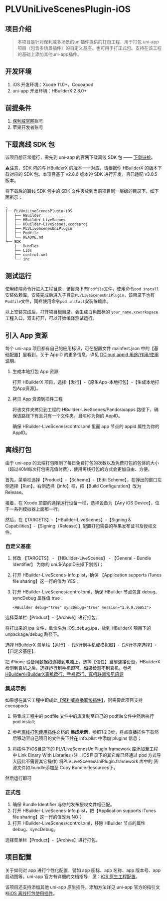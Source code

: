 # PLVUniLiveScenesPlugin-iOS

## 项目介绍

> 本项目是针对保利威多场景的uni插件提供的打包工程，用于打包 uni-app 项目（包含多场景插件）的自定义基座，也可用于打正式包。支持在该工程的基础上添加其他uni-app插件。
>

## 开发环境

1. iOS 开发环境：Xcode 11.0+，Cocoapod
2. uni-app 开发环境：HBuilderX 2.8.0+

## 前提条件

1. [保利威官网](http://www.polyv.net/)账号
2. 苹果开发者账号

## 下载离线 SDK 包

该项目想正常运行，需先到 uni-app 的官网下载离线 SDK 包 —— [下载链接](https://nativesupport.dcloud.net.cn/AppDocs/download/ios)。

⚠️注意，SDK 包的与 HBuilderX 的版本一一对应，请根据你 HBuilderX 的版本下载对应的 SDK 包。本项目基于 v2.8.6 版本的 SDK 进行开发，且已适配 v3.0.5 版本。

将下载后的离线 SDK 包中的 SDK 文件夹放到当前项目同一层级的目录下。如下面所示：

```
.
├── PLVUniLiveScenesPlugin-iOS
│   ├── HBuilder
│   ├── HBuilder-LiveScenes
│   ├── HBuilder-LiveScenes.xcodeproj
│   ├── PLVLiveScenesUniPlugin
│   ├── Podfile
│   └── README.md
└── SDK
    ├── Bundles
    ├── Libs
    ├── control.xml
    └── inc
```

## 测试运行

使用终端命令行进入工程目录，该目录下有`Podfile`文件，使用命令`pod install`安装依赖库。安装完成后进入子目录`PLVLiveScenesUniPlugin`，该目录下也有`Podfile`文件，同样使用命令`pod install`安装依赖库。

以上安装完成后，打开项目根目录，会生成白色图标的 `your_name.xcworkspace`工程入口，双击打开，可以开始编译测试运行。

## 引入 App 资源

每个 uni-app 项目都有自己的应用标识，可在配置文件 mainfest.json 中的【基础配置】里看到。关于 AppID 的更多信息，详见 [DCloud appid 用途/作用/使用说明](https://ask.dcloud.net.cn/article/35907)。

1. 生成本地打包 App 资源

   打开 HBuilderX 项目，选择【发行】-【原生App-本地打包】-【生成本地打包App资源】。

2. 拷贝 App 资源到插件工程

   将该文件夹拷贝到工程的 HBuilder-LiveScenes/Pandora/apps 路径下，确保该路径下有且只有一个文件夹，且名称为你的 AppID。

   确保 HBuilder-LiveScenes/control.xml 里面 app 节点的 appid 属性为你的 AppID。

## 离线打包

由于 uni-app 的云端打包限制了每日免费打包的次数以及免费打包的包体的大小（超过40M每次打包需充值付费），使用离线打包的方式会更加自由、方便。

首先，菜单栏选择【Product】-【Scheme】-【Edit Scheme】，在弹出的窗口左侧选择【Run】，右侧选择【info】栏，把【Build Configuration】改为 Release。

接着，在 Xcode 顶部的选择运行设备一栏，选择设备为【Any iOS Device】，位于一系列模拟器上面那一行。

然后，在【TARGETS】-【HBuilder-LiveScenes】-【Signing & Capabilities】-【Signing（Release）】配置打包需要的苹果发布证书及授权文件。

### 自定义基座

1. 修改 【TARGETS】 - 【HBuilder-LiveScenes】 - 【General - Bundle Identifier】 为你的 uni.${AppID去掉下划线}；

2. 打开 HBuilder-LiveScenes-Info.plist，确保 【Application supports iTunes file sharing】这一行的值为 YES；

3. 打开 HBuilder-LiveScenes/control.xml，确保 HBuilder 节点包含 debug、syncDebug 属性值 true：

   ```
   <HBuilder debug="true" syncDebug="true" version="1.9.9.56853">
   ```

选择菜单栏【Product】-【Archive】进行打包。

将打出来的 ipa 文件，重命名为 iOS_debug.ipa，放到 HBuilderX 项目下的 unpackage/debug 路径下。

选择 HBuilderX 菜单栏【运行】-【运行到手机或模拟器】-【运行基座选择】-【自定义基座】。

把 iPhone 设备用数据线连接到电脑上，选择【信任】当前连接设备，HBuilderX 检测到真机之后，选择运行到手机即可。如果检测不到真机，参考[HBuilder/HBuilderX真机运行、手机运行、真机联调常见问题](https://ask.dcloud.net.cn/article/97)

### 集成示例

如果想在其它工程中即成此[【保利威直播离线插件】](https://ext.dcloud.net.cn/plugin?id=5307)，则需要此项目支持 cocoapods

1. 将集成工程中的 podfile 文件中的库复制至自己的 podfile文件中然后执行 pod install;

2. 参考[离线打包使用插件](https://nativesupport.dcloud.net.cn/NativePlugin/offline_package/ios)文档的 **集成示例**，参照1 2 3步，将点直播插件下载然后移动至自己项目的文件夹下并在 info.plist 中添加 plugins 信息；

3. 将插件下iOS目录下的 PLVLiveScenesUniPlugin.framework 库添加至工程中 Link Binary With Libraries
   (注：iOS目录下的其它库已经通过 pod 方式导入因此不需要其它操作)
     将PLVLiveScenesUniPlugin.framework 库中的 资源文件如.bundle添加至 Copy Bundle Resources下。

然后运行即可

### 正式包

1. 确保 Bundle Identifier 与你的发布授权文件相匹配。
2. 打开 HBuilder-LiveScenes-Info.plist，把【Application supports iTunes file sharing】这一行的值改为 NO；
3. 打开 HBuilder-LiveScenes/control.xml，移除 HBuilder 节点的属性 debug、syncDebug。

选择菜单栏【Product】-【Archive】进行打包。

## 项目配置

关于如何对 app 进行个性化配置，譬如 app 图标、app 名称、app 版本号、app 启动图等，uni-app 官方有详细的文档指导，见：[iOS 原生工程配置](https://nativesupport.dcloud.net.cn/AppDocs/usesdk/ios?id=开发环境)。

该项目还支持添加其他 uni-app 原生插件，添加方法详见 uni-app 官方的指引文档[iOS 离线打包使用插件](https://nativesupport.dcloud.net.cn/NativePlugin/offline_package/ios?id=预备环境)。